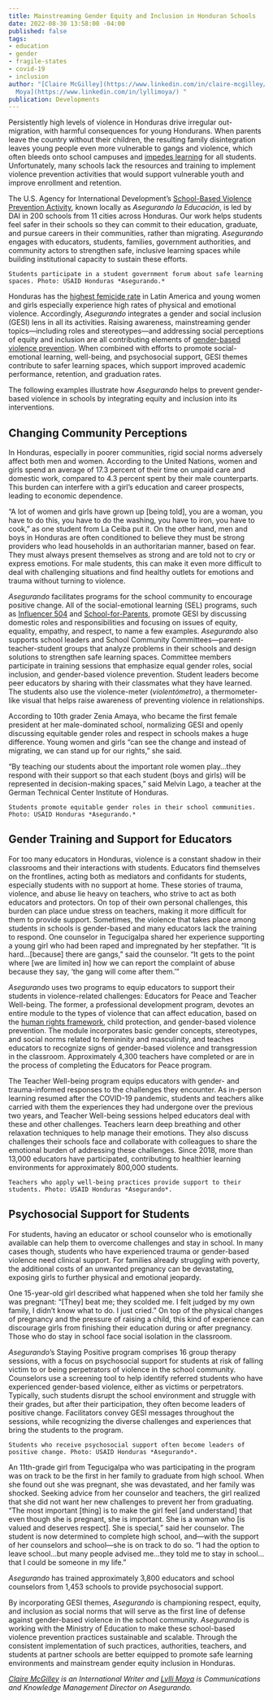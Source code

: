 ```yaml
---
title: Mainstreaming Gender Equity and Inclusion in Honduran Schools
date: 2022-08-30 13:58:00 -04:00
published: false
tags:
- education
- gender
- fragile-states
- covid-19
- inclusion
author: "[Claire McGilley](https://www.linkedin.com/in/claire-mcgilley/) and [Lylli
  Moya](https://www.linkedin.com/in/lyllimoya/) "
publication: Developments
---
```


Persistently high levels of violence in Honduras drive irregular out-migration, with harmful consequences for young Hondurans. When parents leave the country without their children, the resulting family disintegration leaves young people even more vulnerable to gangs and violence, which often bleeds onto school campuses and [impedes learning](https://www.usaid.gov/sites/default/files/documents/USAID_Honduras_CDCS_Public_Version_CLEAN_b.pdf) for all students. Unfortunately, many schools lack the resources and training to implement violence prevention activities that would support vulnerable youth and improve enrollment and retention. 

The U.S. Agency for International Development’s [School-Based Violence Prevention Activity](https://www.dai.com/our-work/projects/honduras-securing-education), known locally as *Asegurando la Educación*, is led by DAI in 200 schools from 11 cities across Honduras. Our work helps students feel safer in their schools so they can commit to their education, graduate, and pursue careers in their communities, rather than migrating. *Asegurando* engages with educators, students, families, government authorities, and community actors to strengthen safe, inclusive learning spaces while building institutional capacity to sustain these efforts. 

`Students participate in a student government forum about safe learning spaces. Photo: USAID Honduras *Asegurando.*`

Honduras has the [highest femicide rate](https://unsdg.un.org/latest/stories/violence-against-women-other-pandemic-impacting-honduras#:~:text=Honduras%20has%20the%20highest%20femicide%20rate%20in%20the%20Latin%20American,have%20lost%20their%20lives%20violently) in Latin America and young women and girls especially experience high rates of physical and emotional violence. Accordingly, *Asegurando* integrates a gender and social inclusion (GESI) lens in all its activities. Raising awareness, mainstreaming gender topics—including roles and stereotypes—and addressing social perceptions of equity and inclusion are all contributing elements of [gender-based violence prevention](https://www.coe.int/en/web/gender-matters). When combined with efforts to promote social-emotional learning, well-being, and psychosocial support, GESI themes contribute to safer learning spaces, which support improved academic performance, retention, and graduation rates. 

The following examples illustrate how *Asegurando* helps to prevent gender-based violence in schools by integrating equity and inclusion into its interventions. 

## Changing Community Perceptions

In Honduras, especially in poorer communities, rigid social norms adversely affect both men and women. According to the United Nations, women and girls spend an average of 17.3 percent of their time on unpaid care and domestic work, compared to 4.3 percent spent by their male counterparts. This burden can interfere with a girl’s education and career prospects, leading to economic dependence.

“A lot of women and girls have grown up [being told], you are a woman, you have to do this, you have to do the washing, you have to iron, you have to cook,” as one student from La Ceiba put it. On the other hand, men and boys in Honduras are often conditioned to believe they must be strong providers who lead households in an authoritarian manner, based on fear. They must always present themselves as strong and are told not to cry or express emotions. For male students, this can make it even more difficult to deal with challenging situations and find healthy outlets for emotions and trauma without turning to violence. 

*Asegurando* facilitates programs for the school community to encourage positive change. All of the social-emotional learning (SEL) programs, such as [Influencer 504](https://www.youtube.com/watch?v=OMDqmGBWgFM&list=PLUkTqAE0ApJU9hhFmMV6PlH9UiAEw0OQ7) and [School-for-Parents](https://www.youtube.com/playlist?list=PLUkTqAE0ApJU4f3TpAqAqjjqCJ7QpxH3D), promote GESI by discussing domestic roles and responsibilities and focusing on issues of equity, equality, empathy, and respect, to name a few examples. *Asegurando* also supports school leaders and School Community Committees—parent-teacher-student groups that analyze problems in their schools and design solutions to strengthen safe learning spaces. Committee members participate in training sessions that emphasize equal gender roles, social inclusion, and gender-based violence prevention. Student leaders become peer educators by sharing with their classmates what they have learned. The students also use the violence-meter (*violentómetro*), a thermometer-like visual that helps raise awareness of preventing violence in relationships. 

According to 10th grader Zenia Amaya, who became the first female president at her male-dominated school, normalizing GESI and openly discussing equitable gender roles and respect in schools makes a huge difference. Young women and girls “can see the change and instead of migrating, we can stand up for our rights,” she said. 

“By teaching our students about the important role women play…they respond with their support so that each student (boys and girls) will be represented in decision-making spaces,” said Melvin Lago, a teacher at the German Technical Center Institute of Honduras. 

`Students promote equitable gender roles in their school communities. Photo: USAID Honduras *Asegurando.*`

## Gender Training and Support for Educators

For too many educators in Honduras, violence is a constant shadow in their classrooms and their interactions with students. Educators find themselves on the frontlines, acting both as mediators and confidants for students, especially students with no support at home. These stories of trauma, violence, and abuse lie heavy on teachers, who strive to act as both educators and protectors. On top of their own personal challenges, this burden can place undue stress on teachers, making it more difficult for them to provide support. Sometimes, the violence that takes place among students in schools is gender-based and many educators lack the training to respond. One counselor in Tegucigalpa shared her experience supporting a young girl who had been raped and impregnated by her stepfather. “It is hard…[because] there are gangs,” said the counselor. “It gets to the point where [we are limited in] how we can report the complaint of abuse because they say, ‘the gang will come after them.’”

*Asegurando* uses two programs to equip educators to support their students in violence-related challenges: Educators for Peace and Teacher Well-being. The former, a professional development program, devotes an entire module to the types of violence that can affect education, based on the [human rights framework](https://www.un.org/en/about-us/universal-declaration-of-human-rights), child protection, and gender-based violence prevention. The module incorporates basic gender concepts, stereotypes, and social norms related to femininity and masculinity, and teaches educators to recognize signs of gender-based violence and transgression in the classroom. Approximately 4,300 teachers have completed or are in the process of completing the Educators for Peace program.  

The Teacher Well-being program equips educators with gender- and trauma-informed responses to the challenges they encounter. As in-person learning resumed after the COVID-19 pandemic, students and teachers alike carried with them the experiences they had undergone over the previous two years, and Teacher Well-being sessions helped educators deal with these and other challenges. Teachers learn deep breathing and other relaxation techniques to help manage their emotions. They also discuss challenges their schools face and collaborate with colleagues to share the emotional burden of addressing these challenges. Since 2018, more than 13,000 educators have participated, contributing to healthier learning environments for approximately 800,000 students.

`Teachers who apply well-being practices provide support to their students. Photo: USAID Honduras *Asegurando*.`

## Psychosocial Support for Students

For students, having an educator or school counselor who is emotionally available can help them to overcome challenges and stay in school. In many cases though, students who have experienced trauma or gender-based violence need clinical support. For families already struggling with poverty, the additional costs of an unwanted pregnancy can be devastating, exposing girls to further physical and emotional jeopardy. 

One 15-year-old girl described what happened when she told her family she was pregnant: “[They] beat me; they scolded me. I felt judged by my own family, I didn’t know what to do. I just cried.” On top of the physical changes of pregnancy and the pressure of raising a child, this kind of experience can discourage girls from finishing their education during or after pregnancy. Those who do stay in school face social isolation in the classroom. 

*Asegurando*’s Staying Positive program comprises 16 group therapy sessions, with a focus on psychosocial support for students at risk of falling victim to or being perpetrators of violence in the school community. Counselors use a screening tool to help identify referred students who have experienced gender-based violence, either as victims or perpetrators. Typically, such students disrupt the school environment and struggle with their grades, but after their participation, they often become leaders of positive change. Facilitators convey GESI messages throughout the sessions, while recognizing the diverse challenges and experiences that bring the students to the program. 

`Students who receive psychosocial support often become leaders of positive change. Photo: USAID Honduras *Asegurando*.`

An 11th-grade girl from Tegucigalpa who was participating in the program was on track to be the first in her family to graduate from high school. When she found out she was pregnant, she was devastated, and her family was shocked. Seeking advice from her counselor and teachers, the girl realized that she did not want her new challenges to prevent her from graduating. “The most important [thing] is to make the girl feel [and understand] that even though she is pregnant, she is important. She is a woman who [is valued and deserves respect]. She is special,” said her counselor. The student is now determined to complete high school, and—with the support of her counselors and school—she is on track to do so. “I had the option to leave school…but many people advised me…they told me to stay in school…that I could be someone in my life.”

*Asegurando* has trained approximately 3,800 educators and school counselors from 1,453 schools to provide psychosocial support.  

By incorporating GESI themes, *Asegurando* is championing respect, equity, and inclusion as social norms that will serve as the first line of defense against gender-based violence in the school community. *Asegurando* is working with the Ministry of Education to make these school-based violence prevention practices sustainable and scalable. Through the consistent implementation of such practices, authorities, teachers, and students at partner schools are better equipped to promote safe learning environments and mainstream gender equity inclusion in Honduras.

*[Claire McGilley](https://www.linkedin.com/in/claire-mcgilley/) is an International Writer and [Lylli Moya](https://www.linkedin.com/in/lyllimoya/) is Communications and Knowledge Management Director on Asegurando.* 